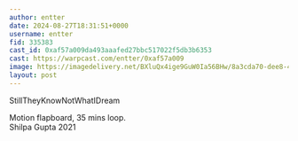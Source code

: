 ```yaml
---
author: entter
date: 2024-08-27T18:31:51+0000
username: entter
fid: 335383
cast_id: 0xaf57a009da493aaafed27bbc517022f5db3b6353
cast: https://warpcast.com/entter/0xaf57a009
image: https://imagedelivery.net/BXluQx4ige9GuW0Ia56BHw/8a3cda70-dee8-4147-413d-7cbe15bc5800/original
layout: post
---
```

StillTheyKnowNotWhatIDream  
  
Motion flapboard, 35 mins loop.   
Shilpa Gupta 2021  

<img src='https://imagedelivery.net/BXluQx4ige9GuW0Ia56BHw/8a3cda70-dee8-4147-413d-7cbe15bc5800/original' alt='' referrerpolicy='no-referrer'/>